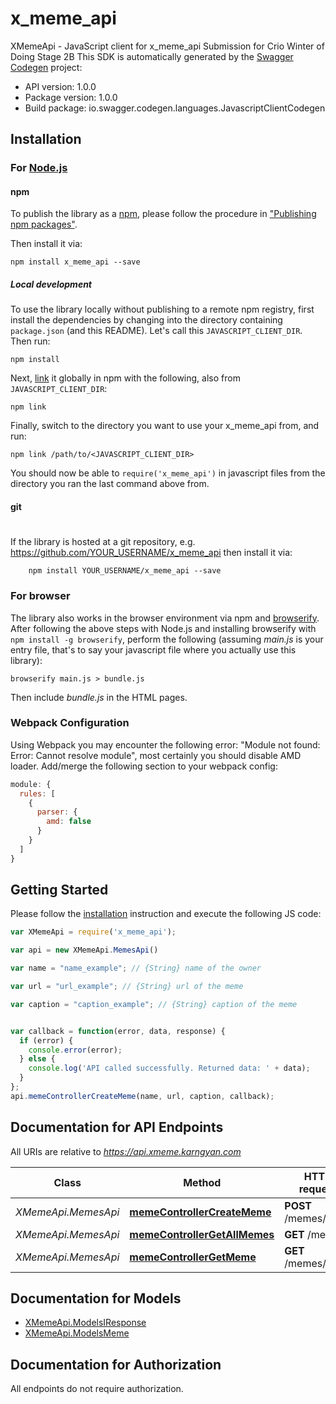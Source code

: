 # x_meme_api

XMemeApi - JavaScript client for x_meme_api
Submission for Crio Winter of Doing Stage 2B
This SDK is automatically generated by the [Swagger Codegen](https://github.com/swagger-api/swagger-codegen) project:

- API version: 1.0.0
- Package version: 1.0.0
- Build package: io.swagger.codegen.languages.JavascriptClientCodegen

## Installation

### For [Node.js](https://nodejs.org/)

#### npm

To publish the library as a [npm](https://www.npmjs.com/),
please follow the procedure in ["Publishing npm packages"](https://docs.npmjs.com/getting-started/publishing-npm-packages).

Then install it via:

```shell
npm install x_meme_api --save
```

##### Local development

To use the library locally without publishing to a remote npm registry, first install the dependencies by changing 
into the directory containing `package.json` (and this README). Let's call this `JAVASCRIPT_CLIENT_DIR`. Then run:

```shell
npm install
```

Next, [link](https://docs.npmjs.com/cli/link) it globally in npm with the following, also from `JAVASCRIPT_CLIENT_DIR`:

```shell
npm link
```

Finally, switch to the directory you want to use your x_meme_api from, and run:

```shell
npm link /path/to/<JAVASCRIPT_CLIENT_DIR>
```

You should now be able to `require('x_meme_api')` in javascript files from the directory you ran the last 
command above from.

#### git
#
If the library is hosted at a git repository, e.g.
https://github.com/YOUR_USERNAME/x_meme_api
then install it via:

```shell
    npm install YOUR_USERNAME/x_meme_api --save
```

### For browser

The library also works in the browser environment via npm and [browserify](http://browserify.org/). After following
the above steps with Node.js and installing browserify with `npm install -g browserify`,
perform the following (assuming *main.js* is your entry file, that's to say your javascript file where you actually 
use this library):

```shell
browserify main.js > bundle.js
```

Then include *bundle.js* in the HTML pages.

### Webpack Configuration

Using Webpack you may encounter the following error: "Module not found: Error:
Cannot resolve module", most certainly you should disable AMD loader. Add/merge
the following section to your webpack config:

```javascript
module: {
  rules: [
    {
      parser: {
        amd: false
      }
    }
  ]
}
```

## Getting Started

Please follow the [installation](#installation) instruction and execute the following JS code:

```javascript
var XMemeApi = require('x_meme_api');

var api = new XMemeApi.MemesApi()

var name = "name_example"; // {String} name of the owner

var url = "url_example"; // {String} url of the meme

var caption = "caption_example"; // {String} caption of the meme


var callback = function(error, data, response) {
  if (error) {
    console.error(error);
  } else {
    console.log('API called successfully. Returned data: ' + data);
  }
};
api.memeControllerCreateMeme(name, url, caption, callback);

```

## Documentation for API Endpoints

All URIs are relative to *https://api.xmeme.karngyan.com*

Class | Method | HTTP request | Description
------------ | ------------- | ------------- | -------------
*XMemeApi.MemesApi* | [**memeControllerCreateMeme**](docs/MemesApi.md#memeControllerCreateMeme) | **POST** /memes/ | 
*XMemeApi.MemesApi* | [**memeControllerGetAllMemes**](docs/MemesApi.md#memeControllerGetAllMemes) | **GET** /memes/ | 
*XMemeApi.MemesApi* | [**memeControllerGetMeme**](docs/MemesApi.md#memeControllerGetMeme) | **GET** /memes/{mid} | 


## Documentation for Models

 - [XMemeApi.ModelsIResponse](docs/ModelsIResponse.md)
 - [XMemeApi.ModelsMeme](docs/ModelsMeme.md)


## Documentation for Authorization

 All endpoints do not require authorization.

